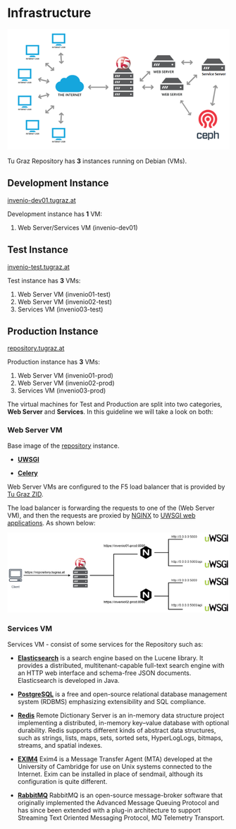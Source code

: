 # Infrastructure

![](images/Infrastructure.png?raw=true)

Tu Graz Repository has **3** instances running on Debian (VMs).

## Development Instance
[invenio-dev01.tugraz.at](https://invenio-dev01.tugraz.at/)

Development instance has **1** VM:

1. Web Server/Services VM (invenio-dev01)


## Test Instance
[invenio-test.tugraz.at](https://invenio-test.tugraz.at/)

Test instance has **3** VMs:

1. Web Server VM (invenio01-test)
2. Web Server VM (invenio02-test)
3. Services VM (invenio03-test)

## Production Instance
[repository.tugraz.at](https://repository.tugraz.at/)

Production instance has **3** VMs:

1. Web Server VM (invenio01-prod)
2. Web Server VM (invenio02-prod)
3. Services VM (invenio03-prod)


The virtual machines for Test and Production are split into two categories, **Web Server** and **Services**. In this guideline we will take a look on both:

### Web Server VM

Base image of the [repository](https://gitlab.tugraz.at/invenio/repository) instance.

* **[UWSGI](https://uwsgi-docs.readthedocs.io/en/latest/WSGIquickstart.html)**

* **[Celery](https://docs.celeryproject.org/en/stable/userguide/application.html)**

Web Server VMs are configured to the F5 load balancer that is provided by [Tu Graz ZID](https://www.tugraz.at/tu-graz/organisationsstruktur/serviceeinrichtungen-und-stabsstellen/zentraler-informatikdienst/).

The load balancer is forwarding the requests to one of the (Web Server VM), and then the requests are proxied by [NGINX](https://gitlab.tugraz.at/invenio/nginx) to [UWSGI web applications](https://uwsgi-docs.readthedocs.io/en/latest/WSGIquickstart.html). As shown below:

![](images/invenio-prod.png?raw=true)

### Services VM
Services VM - consist of some services for the Repository such as:

* **[Elasticsearch](https://gitlab.tugraz.at/invenio/elasticsearch)** is a search engine based on the Lucene library.
It provides a distributed, multitenant-capable full-text search engine with an HTTP web interface and schema-free JSON documents. Elasticsearch is developed in Java.

* **[PostgreSQL](https://www.postgresql.org/)** is a free and open-source relational database management system (RDBMS) emphasizing extensibility and SQL compliance.

* **[Redis](https://gitlab.tugraz.at/invenio/cache)** Remote Dictionary Server is an in-memory data structure project implementing a distributed, in-memory key–value database with optional durability. Redis supports different kinds of abstract data structures, such as strings, lists, maps, sets, sorted sets, HyperLogLogs, bitmaps, streams, and spatial indexes.

* **[EXIM4](https://gitlab.tugraz.at/invenio/exim4)** Exim4 is a Message Transfer Agent (MTA) developed at the University of Cambridge for use on Unix systems connected to the Internet. Exim can be installed in place of sendmail, although its configuration is quite different.

* **[RabbitMQ](https://gitlab.tugraz.at/invenio/rabbitmq)** RabbitMQ is an open-source message-broker software that originally implemented the Advanced Message Queuing Protocol and has since been extended with a plug-in architecture to support Streaming Text Oriented Messaging Protocol, MQ Telemetry Transport.
